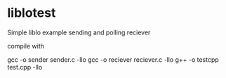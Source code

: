 # liblotest
Simple liblo example sending and polling reciever

compile with

gcc -o sender sender.c -llo
gcc -o reciever reciever.c -llo
g++ -o testcpp test.cpp -llo
